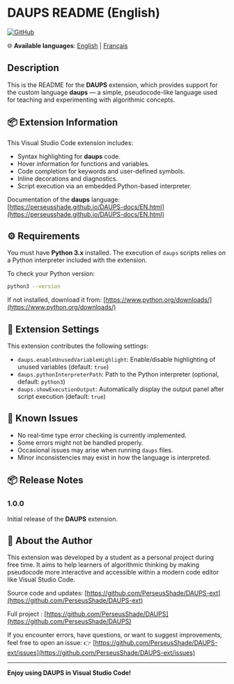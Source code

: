 # DAUPS README (English)

[![GitHub](https://img.shields.io/badge/GitHub-Repo-blue?logo=github)](https://github.com/PerseusShade/DAUPS-ext)

🌐 **Available languages**:
[English](README.md) | [Français](README.fr.md)

## Description

This is the README for the **DAUPS** extension, which provides support for the custom language **daups** — a simple, pseudocode-like language used for teaching and experimenting with algorithmic concepts.

## 📦 Extension Information

This Visual Studio Code extension includes:

- Syntax highlighting for **daups** code.
- Hover information for functions and variables.
- Code completion for keywords and user-defined symbols.
- Inline decorations and diagnostics.
- Script execution via an embedded Python-based interpreter.

Documentation of the **daups** language: [https://perseusshade.github.io/DAUPS-docs/EN.html](https://perseusshade.github.io/DAUPS-docs/EN.html)

## ⚙️ Requirements

You must have **Python 3.x** installed. The execution of `daups` scripts relies on a Python interpreter included with the extension.

To check your Python version:

```bash
python3 --version
```

If not installed, download it from: [https://www.python.org/downloads/](https://www.python.org/downloads/)

## 🔧 Extension Settings

This extension contributes the following settings:

- `daups.enableUnusedVariableHighlight`: Enable/disable highlighting of unused variables (default: `true`)
- `daups.pythonInterpreterPath`: Path to the Python interpreter (optional, default: `python3`)
- `daups.showExecutionOutput`: Automatically display the output panel after script execution (default: `true`)

## 🐞 Known Issues

- No real-time type error checking is currently implemented.
- Some errors might not be handled properly.
- Occasional issues may arise when running `daups` files.
- Minor inconsistencies may exist in how the language is interpreted.

## 📦 Release Notes

### 1.0.0

Initial release of the **DAUPS** extension.

## 👤 About the Author

This extension was developed by a student as a personal project during free time. It aims to help learners of algorithmic thinking by making pseudocode more interactive and accessible within a modern code editor like Visual Studio Code.

Source code and updates: [https://github.com/PerseusShade/DAUPS-ext](https://github.com/PerseusShade/DAUPS-ext)

Full project : [https://github.com/PerseusShade/DAUPS](https://github.com/PerseusShade/DAUPS)

If you encounter errors, have questions, or want to suggest improvements, feel free to open an issue:
👉 [https://github.com/PerseusShade/DAUPS-ext/issues](https://github.com/PerseusShade/DAUPS-ext/issues)

---

**Enjoy using DAUPS in Visual Studio Code!**
